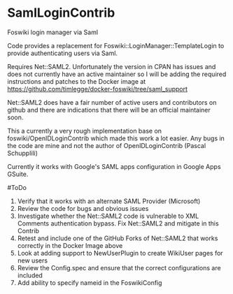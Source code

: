 # SamlLoginContrib
Foswiki login manager via Saml

Code provides a replacement for Foswiki::LoginManager::TemplateLogin to provide 
authenticating users via Saml.

Requires Net::SAML2. Unfortunately the version in CPAN has issues and does not currently 
have an active maintainer so I will be adding the required instructions and patches to
the Docker image at https://github.com/timlegge/docker-foswiki/tree/saml_support

Net::SAML2 does have a fair number of active users and contributors on github and there
are indications that there will be an official maintainer soon. 

This a currently a very rough implementation base on foswiki/OpenIDLoginContrib 
which made this work a lot easier.  Any bugs in the code are mine and not the author of 
OpenIDLoginContrib (Pascal Schupplili)

Currently it works with Google's SAML apps configuration in Google Apps GSuite.

#ToDo
  1. Verify that it works with an alternate SAML Provider (Microsoft)
  1. Review the code for bugs and obvious issues
  1. Investigate whether the Net::SAML2 code is vulnerable to XML Comments
     authentication bypass.  Fix Net::SAML2 and mitigate in this Contrib
  1. Retest and include one of the GitHub Forks of Net::SAML2 that works correctly
     in the Docker Image above
  1. Look at adding support to NewUserPlugin to create WikiUser pages for new users
  1. Review the Config.spec and ensure that the correct configurations are included
  1. Add ability to specify nameid in the FoswikiConfig
